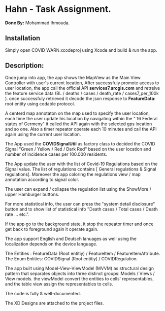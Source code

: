 
# Hahn - Task Assignment.

**Done By:** Mohammad Ihmouda.


## Installation

Simply open COVID WARN.xcodeproj using Xcode and build & run the app. 

## Description:


Once jump into app, the app shows the MapView as the Main View Controller with user's current location, After successfuly promote access to user location, the app call the official API **services7.arcgis.com** and retreive the feature service data  (BL / deaths / cases / death_rate / cases7_per_100k ). once successfuly retrieved it decode the json response to **FeatureData:**  root entity using codable protocol. 

A centerd map annotaton on the map used to specify the user location, each time the user update his location by navigating within the " 16 Federal states of Germeny" it called the API again with the selected gps location and so one. Also a timer repeator operate each 10 minutes and call the API again using the current user location.

The App used the **COVIDSignalUtil** as factory class to decided the COVID Signal "Green / Yellow / Red / Dark Red" based on the user location and number of incidence cases per 100.000 residents. 

The App update the user with the list of Covid-19 Regulations based on the Signal value. The list of regulations contains [ General regulations & Signal regulations]. Moreover the app coloring the regulations view / map annotation according to signal color.

The user can expand / collapse the regulation list using the ShowMore / upper Hamburger buttons. 

For more statistical info, the user can press the "system detail disclosure" button and to show list of statistical info "Death cases / Total cases / Death rate ... etc.".

If the app go to the background state, it stop the repeator timer and once get back to foreground again it operate again.

The app support English and Deutsch lanuages as well using the localization depends on the device language.

The Entities : FeatureData (Root entitiy) / FeatureItem / FeatureItemAttribute.
The Enum Entities: COVIDSignal (Root entitiy) / COVIDRegulation.

The app built using Model-View-ViewModel (MVVM) as structural design pattern that separates objects into three distinct groups: Models / Views / View models. the viewModel convert the entities to cells' representables, and the table view assign the representables to cells.

The code is fully & well-documented.

The XD Designs are attached to the project files.
